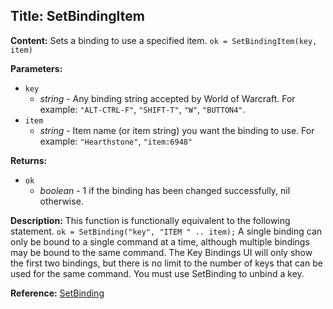 ## Title: SetBindingItem

**Content:**
Sets a binding to use a specified item.
`ok = SetBindingItem(key, item)`

**Parameters:**
- `key`
  - *string* - Any binding string accepted by World of Warcraft. For example: `"ALT-CTRL-F"`, `"SHIFT-T"`, `"W"`, `"BUTTON4"`.
- `item`
  - *string* - Item name (or item string) you want the binding to use. For example: `"Hearthstone"`, `"item:6948"`

**Returns:**
- `ok`
  - *boolean* - 1 if the binding has been changed successfully, nil otherwise.

**Description:**
This function is functionally equivalent to the following statement.
`ok = SetBinding("key", "ITEM " .. item);`
A single binding can only be bound to a single command at a time, although multiple bindings may be bound to the same command. The Key Bindings UI will only show the first two bindings, but there is no limit to the number of keys that can be used for the same command.
You must use SetBinding to unbind a key.

**Reference:**
[SetBinding](SetBinding)